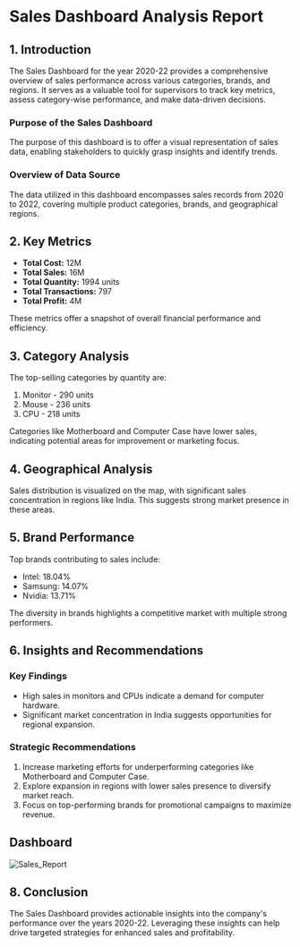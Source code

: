 #                                                                           Sales Dashboard Analysis Report

## 1. Introduction
The Sales Dashboard for the year 2020-22 provides a comprehensive overview of sales performance across various categories, brands, and regions. It serves as a valuable tool for supervisors to track key metrics, assess category-wise performance, and make data-driven decisions.

### Purpose of the Sales Dashboard
The purpose of this dashboard is to offer a visual representation of sales data, enabling stakeholders to quickly grasp insights and identify trends.

### Overview of Data Source
The data utilized in this dashboard encompasses sales records from 2020 to 2022, covering multiple product categories, brands, and geographical regions.

## 2. Key Metrics
- **Total Cost:** 12M
- **Total Sales:** 16M
- **Total Quantity:** 1994 units
- **Total Transactions:** 797
- **Total Profit:** 4M

These metrics offer a snapshot of overall financial performance and efficiency.

## 3. Category Analysis
The top-selling categories by quantity are:
1. Monitor - 290 units
2. Mouse - 236 units
3. CPU - 218 units

Categories like Motherboard and Computer Case have lower sales, indicating potential areas for improvement or marketing focus.

## 4. Geographical Analysis
Sales distribution is visualized on the map, with significant sales concentration in regions like India. This suggests strong market presence in these areas.

## 5. Brand Performance
Top brands contributing to sales include:
- Intel: 18.04%
- Samsung: 14.07%
- Nvidia: 13.71%

The diversity in brands highlights a competitive market with multiple strong performers.

## 6. Insights and Recommendations
### Key Findings
- High sales in monitors and CPUs indicate a demand for computer hardware.
- Significant market concentration in India suggests opportunities for regional expansion.

### Strategic Recommendations
1. Increase marketing efforts for underperforming categories like Motherboard and Computer Case.
2. Explore expansion in regions with lower sales presence to diversify market reach.
3. Focus on top-performing brands for promotional campaigns to maximize revenue.

## Dashboard 
![Sales_Report](https://github.com/user-attachments/assets/7168a300-566b-4327-bd3e-00a410425a93)

## 8. Conclusion
The Sales Dashboard provides actionable insights into the company's performance over the years 2020-22. Leveraging these insights can help drive targeted strategies for enhanced sales and profitability.


